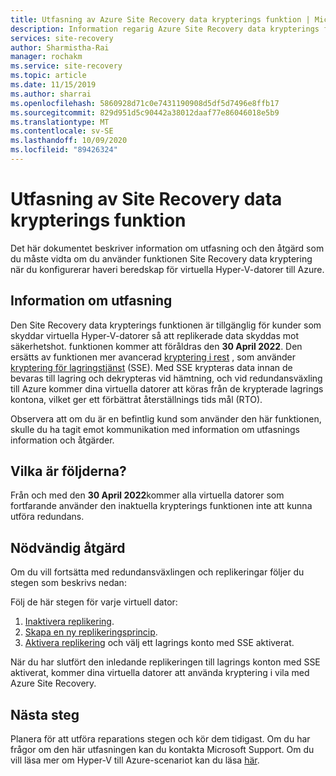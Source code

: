 ```yaml
---
title: Utfasning av Azure Site Recovery data krypterings funktion | Microsoft Docs
description: Information regarig Azure Site Recovery data krypterings funktion
services: site-recovery
author: Sharmistha-Rai
manager: rochakm
ms.service: site-recovery
ms.topic: article
ms.date: 11/15/2019
ms.author: sharrai
ms.openlocfilehash: 5860928d71c0e7431190908d5df5d7496e8ffb17
ms.sourcegitcommit: 829d951d5c90442a38012daaf77e86046018e5b9
ms.translationtype: MT
ms.contentlocale: sv-SE
ms.lasthandoff: 10/09/2020
ms.locfileid: "89426324"
---
```

# <a name="deprecation-of-site-recovery-data-encryption-feature"></a>Utfasning av Site Recovery data krypterings funktion

Det här dokumentet beskriver information om utfasning och den åtgärd som du måste vidta om du använder funktionen Site Recovery data kryptering när du konfigurerar haveri beredskap för virtuella Hyper-V-datorer till Azure. 

## <a name="deprecation-information"></a>Information om utfasning


Den Site Recovery data krypterings funktionen är tillgänglig för kunder som skyddar virtuella Hyper-V-datorer så att replikerade data skyddas mot säkerhetshot. funktionen kommer att föråldras den **30 April 2022**. Den ersätts av funktionen mer avancerad [kryptering i rest](https://azure.microsoft.com/blog/azure-site-recovery-encryption-at-rest/) , som använder [kryptering för lagringstjänst](../storage/common/storage-service-encryption.md) (SSE). Med SSE krypteras data innan de bevaras till lagring och dekrypteras vid hämtning, och vid redundansväxling till Azure kommer dina virtuella datorer att köras från de krypterade lagrings kontona, vilket ger ett förbättrat återställnings tids mål (RTO).

Observera att om du är en befintlig kund som använder den här funktionen, skulle du ha tagit emot kommunikation med information om utfasnings information och åtgärder. 


## <a name="what-are-the-implications"></a>Vilka är följderna?

Från och med den **30 April 2022**kommer alla virtuella datorer som fortfarande använder den inaktuella krypterings funktionen inte att kunna utföra redundans. 

## <a name="required-action"></a>Nödvändig åtgärd
Om du vill fortsätta med redundansväxlingen och replikeringar följer du stegen som beskrivs nedan:

Följ de här stegen för varje virtuell dator: 
1.  [Inaktivera replikering](./site-recovery-manage-registration-and-protection.md#disable-protection-for-a-hyper-v-virtual-machine-replicating-to-azure-using-the-system-center-vmm-to-azure-scenario).
2.  [Skapa en ny replikeringsprincip](./hyper-v-azure-tutorial.md#set-up-a-replication-policy).
3.  [Aktivera replikering](./hyper-v-vmm-azure-tutorial.md#enable-replication) och välj ett lagrings konto med SSE aktiverat.

När du har slutfört den inledande replikeringen till lagrings konton med SSE aktiverat, kommer dina virtuella datorer att använda kryptering i vila med Azure Site Recovery.


## <a name="next-steps"></a>Nästa steg
Planera för att utföra reparations stegen och kör dem tidigast. Om du har frågor om den här utfasningen kan du kontakta Microsoft Support. Om du vill läsa mer om Hyper-V till Azure-scenariot kan du läsa [här](hyper-v-vmm-architecture.md).
